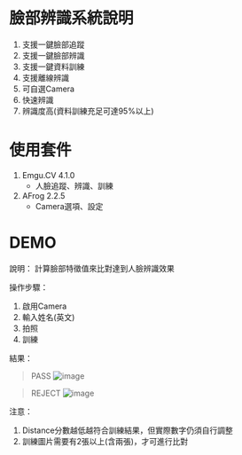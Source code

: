 
# 臉部辨識系統說明 #
1. 支援一鍵臉部追蹤
2. 支援一鍵臉部辨識
3. 支援一鍵資料訓練
4. 支援離線辨識
5. 可自選Camera
6. 快速辨識
7. 辨識度高(資料訓練充足可達95%以上)

# 使用套件 #
1. Emgu.CV 4.1.0
   - 人臉追蹤、辨識、訓練 
2. AFrog 2.2.5
   - Camera選項、設定

# DEMO #
說明：
計算臉部特徵值來比對達到人臉辨識效果

操作步驟：
1. 啟用Camera 
2. 輸入姓名(英文)
3. 拍照
4. 訓練

結果：
> PASS
![image](https://i.imgur.com/4NCkUAZ.png)

> REJECT
![image](https://i.imgur.com/A6RAY7o.png)

注意：
1. Distance分數越低越符合訓練結果，但實際數字仍須自行調整
2. 訓練圖片需要有2張以上(含兩張)，才可進行比對
